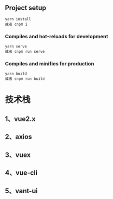 ## Project setup
```
yarn install
或者 cnpm i
```

### Compiles and hot-reloads for development
```
yarn serve
或者 cnpm run serve
```

### Compiles and minifies for production
```
yarn build
或者 cnpm run build
```
# 技术栈
## 1、vue2.x
## 2、axios
## 3、vuex
## 4、vue-cli
## 5、vant-ui


